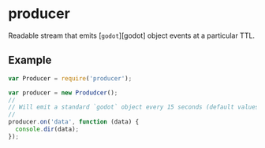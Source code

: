 # producer

Readable stream that emits [`godot`][godot] object events at a particular TTL.

## Example

```js
var Producer = require('producer');

var producer = new Produdcer();
//
// Will emit a standard `godot` object every 15 seconds (default values)
//
producer.on('data', function (data) {
  console.dir(data);
});

```


